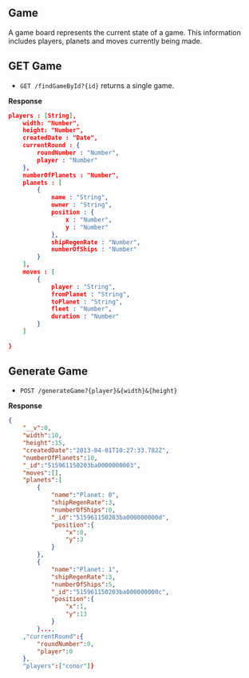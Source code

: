 Game
-----

A game board represents the current state of a game. This information includes players, planets and moves currently being made.


GET Game
-----

* `GET /findGameById?{id}` returns a single game.

**Response**

```json
players : [String],
	width: "Number",
	height: "Number",
	createdDate : "Date",
	currentRound : {
		roundNumber : "Number",
		player : "Number"
	},
	numberOfPlanets : "Number",
	planets : [
		{
			name : "String",
			owner : "String",
			position : {
				x : "Number",
				y : "Number"
			},
			shipRegenRate : "Number",
			numberOfShips : "Number"
		}
	],
	moves : [
		{
			player : "String",
			fromPlanet : "String",
			toPlanet : "String",
			fleet : "Number",
			duration : "Number"
		}
	]
	
}

```


Generate Game
-----

* `POST /generateGame?{player}&{width}&{height}`

**Response**

```json
{
	"__v":0,
	"width":10,
	"height":15,
	"createdDate":"2013-04-01T10:27:33.782Z",
	"numberOfPlanets":10,
	"_id":"515961150203ba0000000003",
	"moves":[],
	"planets":[
		{	
			"name":"Planet: 0",
			"shipRegenRate":3,
			"numberOfShips":0,
			"_id":"515961150203ba000000000d",
			"position":{
				"x":8,
				"y":3
			}
		},
		{
			"name":"Planet: 1",
			"shipRegenRate":3,
			"numberOfShips":5,
			"_id":"515961150203ba000000000c",
			"position":{
				"x":1,
				"y":13
			}
		}...,
	,"currentRound":{
		"roundNumber":0,
		"player":0
	},
	"players":["conor"]}

```